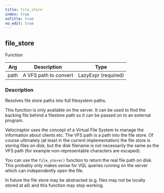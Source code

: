 ```yaml
---
title: file_store
index: true
noTitle: true
no_edit: true
---
```




<div class="vql_item"></div>


## file_store
<span class='vql_type pull-right page-header'>Function</span>



<div class="vqlargs"></div>

Arg | Description | Type
----|-------------|-----
path|A VFS path to convert|LazyExpr (required)

### Description

Resolves file store paths into full filesystem paths.

This function is only available on the server. It can be used to
find the backing file behind a filestore path so it can be passed
on to an external program.

Velociraptor uses the concept of a Virtual File System to manage the
information about clients etc. The VFS path is a path into the file
store. Of course ultimately (at least in the current implementation)
the file store is storing files on disk, but the disk filename is not
necessarily the same as the VFS path (for example non-representable
characters are escaped).

You can use the `file_store()` function to return the real file path
on disk. This probably only makes sense for VQL queries running on the
server which can independently open the file.

In future the file store may be abstracted (e.g. files may not be
locally stored at all) and this function may stop working.


